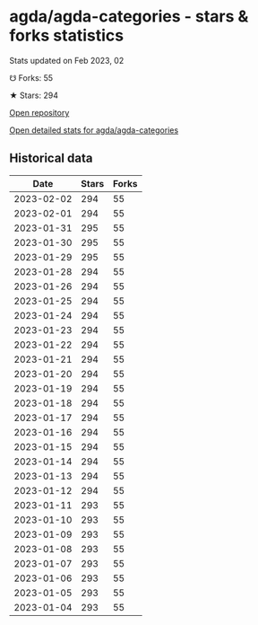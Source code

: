 # agda/agda-categories - stars & forks statistics

Stats updated on Feb 2023, 02

☋ Forks: 55

★ Stars: 294

[Open repository](https://github.com/agda/agda-categories)

[Open detailed stats for agda/agda-categories](https://reviewgithub.com/rep/agda/agda-categories)

## Historical data
| Date | Stars | Forks |
|------|-------|-------|
| 2023-02-02 | 294 | 55 | 
| 2023-02-01 | 294 | 55 | 
| 2023-01-31 | 295 | 55 | 
| 2023-01-30 | 295 | 55 | 
| 2023-01-29 | 295 | 55 | 
| 2023-01-28 | 294 | 55 | 
| 2023-01-26 | 294 | 55 | 
| 2023-01-25 | 294 | 55 | 
| 2023-01-24 | 294 | 55 | 
| 2023-01-23 | 294 | 55 | 
| 2023-01-22 | 294 | 55 | 
| 2023-01-21 | 294 | 55 | 
| 2023-01-20 | 294 | 55 | 
| 2023-01-19 | 294 | 55 | 
| 2023-01-18 | 294 | 55 | 
| 2023-01-17 | 294 | 55 | 
| 2023-01-16 | 294 | 55 | 
| 2023-01-15 | 294 | 55 | 
| 2023-01-14 | 294 | 55 | 
| 2023-01-13 | 294 | 55 | 
| 2023-01-12 | 294 | 55 | 
| 2023-01-11 | 293 | 55 | 
| 2023-01-10 | 293 | 55 | 
| 2023-01-09 | 293 | 55 | 
| 2023-01-08 | 293 | 55 | 
| 2023-01-07 | 293 | 55 | 
| 2023-01-06 | 293 | 55 | 
| 2023-01-05 | 293 | 55 | 
| 2023-01-04 | 293 | 55 | 

